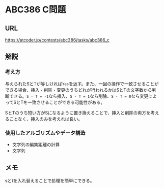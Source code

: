 # ABC386 C問題
## URL
https://atcoder.jp/contests/abc386/tasks/abc386_c
## 解説
### 考え方
与えられたSとTが等しければ`Yes`を返す。また、一回の操作で一致させることができる場合、挿入・削除・変更のうちどれが行われるかはSとTの文字数から判断できる。`S - T = -1`なら挿入、`S - T = 1`なら削除、`S - T = 0`なら変更によってSとTを一致させることができる可能性がある。

SとTのうち短い方がSになるように置き換えることで、挿入と削除の両方を考えることなく、挿入のみを考えれば良い。
### 使用したアルゴリズムやデータ構造
- 文字列の編集距離の計算
- 文字列
## メモ
sとtを入れ替えることで処理を簡単にできる。
